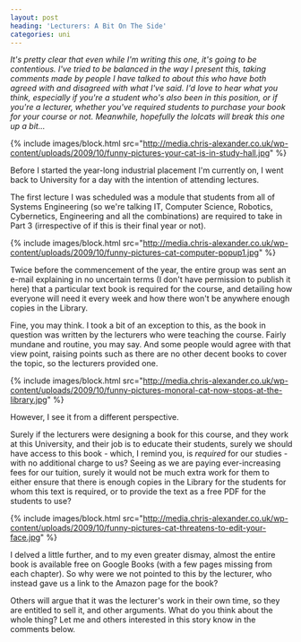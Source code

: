 ```yaml
---
layout: post
heading: 'Lecturers: A Bit On The Side'
categories: uni
---
```


*It's pretty clear that even while I'm writing this one, it's going to be contentious. I've tried to be balanced in the way I present this, taking comments made by people I have talked to about this who have both agreed with and disagreed with what I've said. I'd love to hear what you think, especially if you're a student who's also been in this position, or if you're a lecturer, whether you've required students to purchase your book for your course or not. Meanwhile, hopefully the lolcats will break this one up a bit...*

{% include images/block.html src="http://media.chris-alexander.co.uk/wp-content/uploads/2009/10/funny-pictures-your-cat-is-in-study-hall.jpg" %}

Before I started the year-long industrial placement I'm currently on, I went back to University for a day with the intention of attending lectures.

The first lecture I was scheduled was a module that students from all of Systems Engineering (so we're talking IT, Computer Science, Robotics, Cybernetics, Engineering and all the combinations) are required to take in Part 3 (irrespective of if this is their final year or not). 

{% include images/block.html src="http://media.chris-alexander.co.uk/wp-content/uploads/2009/10/funny-pictures-cat-computer-popup1.jpg" %}

Twice before the commencement of the year, the entire group was sent an e-mail explaining in no uncertain terms (I don't have permission to publish it here) that a particular text book is required for the course, and detailing how everyone will need it every week and how there won't be anywhere enough copies in the Library.

Fine, you may think. I took a bit of an exception to this, as the book in question was written by the lecturers who were teaching the course. Fairly mundane and routine, you may say. And some people would agree with that view point, raising points such as there are no other decent books to cover the topic, so the lecturers provided one.

{% include images/block.html src="http://media.chris-alexander.co.uk/wp-content/uploads/2009/10/funny-pictures-monoral-cat-now-stops-at-the-library.jpg" %}

However, I see it from a different perspective.

Surely if the lecturers were designing a book for this course, and they work at this University, and their job is to educate their students, surely we should have access to this book - which, I remind you, is *required* for our studies - with no additional charge to us? Seeing as we are paying ever-increasing fees for our tuition, surely it would not be much extra work for them to either ensure that there is enough copies in the Library for the students for whom this text is required, or to provide the text as a free PDF for the students to use?

{% include images/block.html src="http://media.chris-alexander.co.uk/wp-content/uploads/2009/10/funny-pictures-cat-threatens-to-edit-your-face.jpg" %}

I delved a little further, and to my even greater dismay, almost the entire book is available free on Google Books (with a few pages missing from each chapter). So why were we not pointed to this by the lecturer, who instead gave us a link to the Amazon page for the book?

Others will argue that it was the lecturer's work in their own time, so they are entitled to sell it, and other arguments. What do you think about the whole thing? Let me and others interested in this story know in the comments below.
